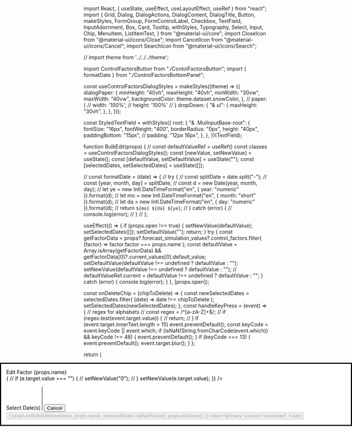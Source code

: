 import React, { useState, useEffect, useLayoutEffect, useRef } from "react";
import {
Grid,
Dialog,
DialogActions,
DialogContent,
DialogTitle,
Button,
makeStyles,
FormGroup,
FormControlLabel,
Checkbox,
TextField,
InputAdornment,
Box,
Card,
Tooltip,
withStyles,
Typography,
Select,
Input,
Chip,
MenuItem,
ListItemText,
} from "@material-ui/core";
import CloseIcon from "@material-ui/icons/Close";
import CancelIcon from "@material-ui/icons/Cancel";
import SearchIcon from "@material-ui/icons/Search";

// import theme from '../../../theme';

import ControlFactorsButton from "./ContolFactorsButton";
import { formatDate } from "./ControlFactorsBottomPanel";

const useControlFactorsDialogStyles = makeStyles((theme) => ({
dialogPaper: {
minHeight: "40vh",
maxHeight: "40vh",
minWidth: "30vw",
maxWidth: "40vw",
backgroundColor: theme.dataset.snowColor,
},
// paper: {
// width: '100%',
// height: '100%'
// }
dropDown: {
"& ul": {
maxHeight: "30vh",
},
},
}));

const StyledTextField = withStyles({
root: {
"& .MuiInputBase-root": {
fontSize: "16px",
fontWeight: "400",
borderRadius: "0px",
height: "40px",
paddingBottom: "15px",
// padding: "12px 16px",
},
},
})(TextField);

function BulkEdit(props) {
// const defaultValueRef = useRef()
const classes = useControlFactorsDialogStyles();
const [newValue, setNewValue] = useState();
const [defaultValue, setDefaultValue] = useState("");
const [selectedDates, setSelectedDates] = useState([]);

// const formatDate = (date) => {
// try {
// const splitDate = date.split("-");
// const [year, month, day] = splitDate;
// const d = new Date(year, month, day);
// let ye = new Intl.DateTimeFormat("en", { year: "numeric" }).format(d);
// let mo = new Intl.DateTimeFormat("en", { month: "short" }).format(d);
// let da = new Intl.DateTimeFormat("en", { day: "numeric" }).format(d);
// return `${mo} ${da} ${ye}`;
// } catch (error) {
// console.log(error);
// }
// };

useEffect(() => {
if (props.open !== true) {
setNewValue(defaultValue);
setSelectedDates([]);
setDefaultValue("");
return;
}
try {
const getFactorData =
props?.forecast_simulation_values?.control_factors.filter(
(factor) => factor.factor === props.name
);
const defaultValue =
Array.isArray(getFactorData) &&
getFactorData[0]?.current_values[0].default_value;
setDefaultValue(defaultValue !== undefined ? defaultValue : "");
setNewValue(defaultValue !== undefined ? defaultValue : "");
// defaultValueRef.current = defaultValue !== undefined ? defaultValue : "";
} catch (error) {
console.log(error);
}
}, [props.open]);

const onDeleteChip = (chipToDelete) => {
const newSelectedDates = selectedDates.filter(
(date) => date !== chipToDelete
);
setSelectedDates(newSelectedDates);
};
const handleKeyPress = (event) => {
// regex for alphabets
// const regex = /^[a-zA-Z]+$/;
// if (regex.test(event.target.value)) {
// return;
// }
if (event.target.innerText.length > 15) event.preventDefault();
const keyCode = event.keyCode || event.which;
if (isNaN(String.fromCharCode(event.which)) && keyCode !== 46) {
event.preventDefault();
}
if (keyCode === 13) {
event.preventDefault();
event.target.blur();
}
};

return (
<Dialog
open={props.open}
onClose={props.onClose}
aria-labelledby="form-dialog-title"
classes={{ paper: classes.dialogPaper }}
scroll="paper"
disableBackdropClick >
<DialogTitle id="form-dialog-title">
<Grid container direction="row" justify="space-between">
<Grid item style={{ textTransform: "capitalize" }}>
Edit Factor
</Grid>
<Grid item style={{ cursor: "pointer" }}>
<CloseIcon onClick={props.onClose} />
</Grid>
</Grid>
</DialogTitle>
<DialogContent
style={{
          backgroundColor: "#fff",
          width: "85%",
          margin: "auto",
          boxShadow:
            "0px 2px 1px -1px rgb(0 0 0 / 20%),0px 1px 1px 0px rgb(0 0 0 / 14%), 0px 1px 3px 0px rgb(0 0 0 / 12%)",
        }} >
<Grid
container
direction="column"
justify="center"
alignItems="flex-start"
style={{ margin: "auto", marginTop: "15px" }} >
<Grid item>
<Typography
variant="subtitle2"
style={{ fontSize: "14px", fontWeight: "500", color: "#464655" }} >
{props.name}
</Typography>
</Grid>
<Grid item style={{ width: "100%" }}>
<form className={classes.root} noValidate autoComplete="off">
<StyledTextField
InputProps={{
                  disableUnderline: true,
                }}
onKeyPress={handleKeyPress}
defaultValue={defaultValue}
placeholder={defaultValue}
style={{ width: "100%" }}
// margin='dense'
size="small"
id=""
label=""
variant="filled"
value={newValue}
onChange={(e) => {
// if (e.target.value === "") {
// setNewValue("0");
// }
setNewValue(e.target.value);
}}
/>
</form>
</Grid>
<Grid style={{ marginTop: 10, width: "100%" }}>
<Typography
variant="subtitle2"
style={{ fontSize: "14px", fontWeight: "500", color: "#464655" }} >
Select Date(s)
</Typography>
<Select
multiple
style={{ width: "100%" }}
MenuProps={{
                classes: {
                  paper: classes.dropDown,
                },
                anchorOrigin: {
                  vertical: "bottom",
                  horizontal: "left"
                },
                transformOrigin: {
                  vertical: "top",
                  horizontal: "left"
                },
                getContentAnchorEl: null
              }}
value={selectedDates}
onChange={(e) => {
setSelectedDates(e.target.value);
}}
input={<Input id="select-multiple-chip" />}
renderValue={(selectedDates) => (
<div className={classes.chips}>
{selectedDates.map((value, i) => {
if (i > 1) return;
if (i === 1) {
return (
<Chip
key={value}
size="small"
clickable
style={{ marginLeft: 5 }}
label={`+${selectedDates.length - 1}`}
// className={classes.chip}
variant="outlined"
color="primary"
/>
);
} else {
return (
<Chip
variant="outlined"
size="small"
key={value}
label={formatDate(value, props)}
deleteIcon={
<CancelIcon
onMouseDown={(e) => e.stopPropagation()}
/>
}
onDelete={(e) => onDeleteChip(value)}
/>
);
}
})}
</div>
)} >
{props.dates.map((date) => (
<MenuItem key={date} value={date}>
<Checkbox checked={selectedDates.indexOf(date) > -1} />
<ListItemText>{formatDate(date, props)}</ListItemText>
</MenuItem>
))}
</Select>
</Grid>
</Grid>
</DialogContent>
<DialogActions>
<Button onClick={props.onClose} color="primary">
Cancel
</Button>
<Button
disabled={newValue === "" || selectedDates.length === 0}
onClick={() => {
props.onBulkEdit(newValue, props.name, selectedDates, defaultValue);
props.onClose();
}}
color="primary"
variant="contained" >
Add
</Button>
</DialogActions>
</Dialog>
);
}

export default BulkEdit;
